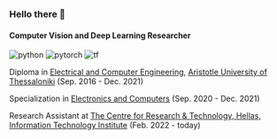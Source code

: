 ### Hello there 👋

#### Computer Vision and Deep Learning Researcher

![python](https://img.shields.io/badge/Python-FFD43B?style=for-the-badge&logo=python&logoColor=blue) 
![pytorch](https://img.shields.io/badge/PyTorch-EE4C2C?style=for-the-badge&logo=PyTorch&logoColor=white) 
![tf](https://img.shields.io/badge/TensorFlow-FF6F00?style=for-the-badge&logo=TensorFlow&logoColor=white)

Diploma in [Electrical and Computer Engineering]([https://www.auth.gr/](http://www.ee.auth.gr/)), [Aristotle University of Thessaloniki](https://www.auth.gr/) (Sep. 2016 - Dec. 2021)

Specialization in [Electronics and Computers](https://www.auth.gr/division/ee-decom/) (Sep. 2020 - Dec. 2021)

Research Assistant at [The Centre for Research & Technology, Hellas, Information Technology Institute](https://www.iti.gr/iti/index.html) (Feb. 2022 - today)
